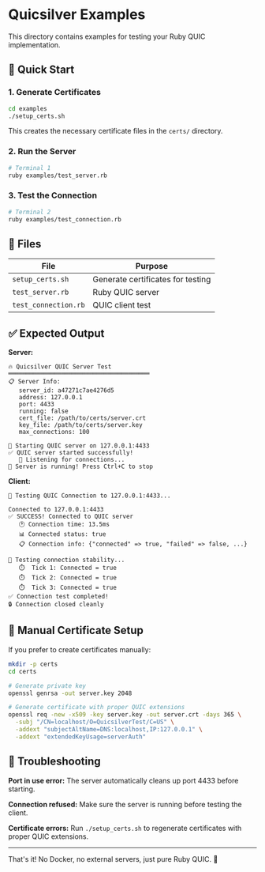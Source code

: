 # Quicsilver Examples

This directory contains examples for testing your Ruby QUIC implementation.

## 🚀 Quick Start

### 1. Generate Certificates

```bash
cd examples
./setup_certs.sh
```

This creates the necessary certificate files in the `certs/` directory.

### 2. Run the Server

```bash
# Terminal 1
ruby examples/test_server.rb
```

### 3. Test the Connection

```bash
# Terminal 2  
ruby examples/test_connection.rb
```

## 📁 Files

| File | Purpose |
|------|---------|
| `setup_certs.sh` | Generate certificates for testing |
| `test_server.rb` | Ruby QUIC server |
| `test_connection.rb` | QUIC client test |

## ✅ Expected Output

**Server:**
```
🔥 Quicsilver QUIC Server Test
════════════════════════════════════════
📋 Server Info:
   server_id: a47271c7ae4276d5
   address: 127.0.0.1
   port: 4433
   running: false
   cert_file: /path/to/certs/server.crt
   key_file: /path/to/certs/server.key
   max_connections: 100

🚀 Starting QUIC server on 127.0.0.1:4433
✅ QUIC server started successfully!
   🔗 Listening for connections...
🎯 Server is running! Press Ctrl+C to stop
```

**Client:**
```
🔗 Testing QUIC Connection to 127.0.0.1:4433...

Connected to 127.0.0.1:4433
✅ SUCCESS! Connected to QUIC server
   🕐 Connection time: 13.5ms
   📊 Connected status: true
   📋 Connection info: {"connected" => true, "failed" => false, ...}

🧪 Testing connection stability...
   ⏱️  Tick 1: Connected = true
   ⏱️  Tick 2: Connected = true  
   ⏱️  Tick 3: Connected = true
✅ Connection test completed!
🔒 Connection closed cleanly
```

## 🔧 Manual Certificate Setup

If you prefer to create certificates manually:

```bash
mkdir -p certs
cd certs

# Generate private key
openssl genrsa -out server.key 2048

# Generate certificate with proper QUIC extensions
openssl req -new -x509 -key server.key -out server.crt -days 365 \
  -subj "/CN=localhost/O=QuicsilverTest/C=US" \
  -addext "subjectAltName=DNS:localhost,IP:127.0.0.1" \
  -addext "extendedKeyUsage=serverAuth"
```

## 🐛 Troubleshooting

**Port in use error:** The server automatically cleans up port 4433 before starting.

**Connection refused:** Make sure the server is running before testing the client.

**Certificate errors:** Run `./setup_certs.sh` to regenerate certificates with proper QUIC extensions.

---

That's it! No Docker, no external servers, just pure Ruby QUIC. 🎯 